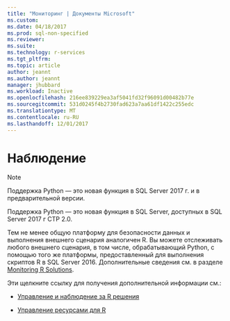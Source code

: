 ```yaml
---
title: "Мониторинг | Документы Microsoft"
ms.custom: 
ms.date: 04/18/2017
ms.prod: sql-non-specified
ms.reviewer: 
ms.suite: 
ms.technology: r-services
ms.tgt_pltfrm: 
ms.topic: article
author: jeannt
ms.author: jeannt
manager: jhubbard
ms.workload: Inactive
ms.openlocfilehash: 216ee839229ea3af5041fd32f96091d00482b77e
ms.sourcegitcommit: 531d0245f4b2730fad623a7aa61df1422c255edc
ms.translationtype: MT
ms.contentlocale: ru-RU
ms.lasthandoff: 12/01/2017
---
```

# <a name="monitoring"></a>Наблюдение


> [!NOTE]
> Поддержка Python — это новая функция в SQL Server 2017 г. и в предварительной версии.

Поддержка Python — это новая функция в SQL Server, доступных в SQL Server 2017 г CTP 2.0.

Тем не менее общую платформу для безопасности данных и выполнения внешнего сценария аналогичен R. Вы можете отслеживать любого внешнего сценария, в том числе, обрабатывающий Python, с помощью того же платформы, предоставленный для выполнения скриптов R в SQL Server 2016. Дополнительные сведения см. в разделе [Monitoring R Solutions](../r/managing-and-monitoring-r-solutions.md).

Эти щелкните ссылку для получения дополнительной информации см.:

+ [Управление и наблюдение за R решения](../../advanced-analytics/r/managing-and-monitoring-r-solutions.md)

+ [Управление ресурсами для R](../../advanced-analytics/r/resource-governance-for-r-services.md)

